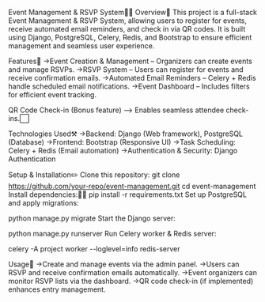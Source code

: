 Event Management & RSVP System🚀🚀
Overview📝
This project is a full-stack Event Management & RSVP System, allowing users to register for events, receive automated email reminders, and check in via QR codes. It is built using Django, PostgreSQL, Celery, Redis, and Bootstrap to ensure efficient management and seamless user experience.

Features📱
  ->Event Creation & Management – Organizers can create events and manage RSVPs.
  ->RSVP System – Users can register for events and receive confirmation emails.
  ->Automated Email Reminders – Celery + Redis handle scheduled email notifications.
  ->Event Dashboard – Includes filters for efficient event tracking.

QR Code Check-in (Bonus feature) 
  –> Enables seamless attendee check-ins.⬜

Technologies Used⚒️
  ->Backend: Django (Web framework), PostgreSQL (Database)
  ->Frontend: Bootstrap (Responsive UI)
  ->Task Scheduling: Celery + Redis (Email automation)
  ->Authentication & Security: Django Authentication

Setup & Installation✏️
  Clone this repository:
    git clone https://github.com/your-repo/event-management.git
    cd event-management
Install dependencies:👩‍🏫
  pip install -r requirements.txt
    Set up PostgreSQL and apply migrations:

  python manage.py migrate
    Start the Django server:

  python manage.py runserver
    Run Celery worker & Redis server:

  celery -A project worker --loglevel=info
    redis-server

  
Usage🌈
  ->Create and manage events via the admin panel.
  ->Users can RSVP and receive confirmation emails automatically.
  ->Event organizers can monitor RSVP lists via the dashboard.
  ->QR code check-in (if implemented) enhances entry management.
